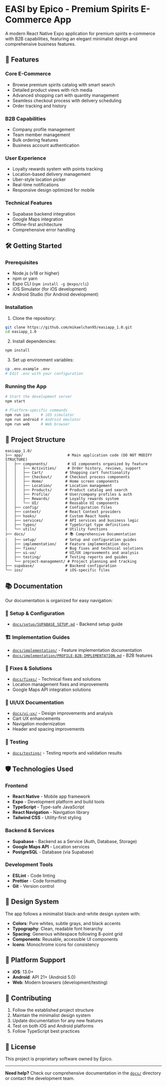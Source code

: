 # EASI by Epico - Premium Spirits E-Commerce App

A modern React Native Expo application for premium spirits e-commerce with B2B capabilities, featuring an elegant minimalist design and comprehensive business features.

## 🚀 Features

### Core E-Commerce
- Browse premium spirits catalog with smart search
- Detailed product views with rich media
- Advanced shopping cart with quantity management
- Seamless checkout process with delivery scheduling
- Order tracking and history

### B2B Capabilities
- Company profile management
- Team member management
- Bulk ordering features
- Business account authentication

### User Experience
- Loyalty rewards system with points tracking
- Location-based delivery management
- Uber-style location picker
- Real-time notifications
- Responsive design optimized for mobile

### Technical Features
- Supabase backend integration
- Google Maps integration
- Offline-first architecture
- Comprehensive error handling

## 🛠 Getting Started

### Prerequisites

- Node.js (v18 or higher)
- npm or yarn
- Expo CLI (`npm install -g @expo/cli`)
- iOS Simulator (for iOS development)
- Android Studio (for Android development)

### Installation

1. Clone the repository:
```bash
git clone https://github.com/mikaelchan95/easiapp_1.0.git
cd easiapp_1.0
```

2. Install dependencies:
```bash
npm install
```

3. Set up environment variables:
```bash
cp .env.example .env
# Edit .env with your configuration
```

### Running the App

```bash
# Start the development server
npm start

# Platform-specific commands
npm run ios     # iOS simulator
npm run android # Android emulator
npm run web     # Web browser
```

## 📁 Project Structure

```
easiapp_1.0/
├── app/                    # Main application code (DO NOT MODIFY STRUCTURE)
│   ├── components/         # UI components organized by feature
│   │   ├── Activities/     # Order history, reviews, support
│   │   ├── Cart/          # Shopping cart functionality
│   │   ├── Checkout/      # Checkout process components
│   │   ├── Home/          # Home screen components
│   │   ├── Location/      # Location management
│   │   ├── Products/      # Product catalog and search
│   │   ├── Profile/       # User/company profiles & auth
│   │   ├── Rewards/       # Loyalty rewards system
│   │   └── UI/            # Reusable UI components
│   ├── config/            # Configuration files
│   ├── context/           # React Context providers
│   ├── hooks/             # Custom React hooks
│   ├── services/          # API services and business logic
│   ├── types/             # TypeScript type definitions
│   └── utils/             # Utility functions
├── docs/                  # 📚 Comprehensive Documentation
│   ├── setup/             # Setup and configuration guides
│   ├── implementation/    # Feature implementation docs
│   ├── fixes/             # Bug fixes and technical solutions
│   ├── ui-ux/             # UI/UX improvements and analysis
│   ├── testing/           # Testing reports and guides
│   └── project-management/ # Project planning and tracking
├── supabase/              # Backend configuration
└── ios/                   # iOS-specific files
```

## 📚 Documentation

Our documentation is organized for easy navigation:

### 🔧 Setup & Configuration
- [`docs/setup/SUPABASE_SETUP.md`](docs/setup/SUPABASE_SETUP.md) - Backend setup guide

### 🏗 Implementation Guides
- [`docs/implementation/`](docs/implementation/) - Feature implementation documentation
- [`docs/implementation/PROFILE-B2B-IMPLEMENTATION.md`](docs/implementation/PROFILE-B2B-IMPLEMENTATION.md) - B2B features

### 🐛 Fixes & Solutions
- [`docs/fixes/`](docs/fixes/) - Technical fixes and solutions
- Location management fixes and improvements
- Google Maps API integration solutions

### 🎨 UI/UX Documentation
- [`docs/ui-ux/`](docs/ui-ux/) - Design improvements and analysis
- Cart UX enhancements
- Navigation modernization
- Header and spacing improvements

### 🧪 Testing
- [`docs/testing/`](docs/testing/) - Testing reports and validation results

## 🛡 Technologies Used

### Frontend
- **React Native** - Mobile app framework
- **Expo** - Development platform and build tools
- **TypeScript** - Type-safe JavaScript
- **React Navigation** - Navigation library
- **Tailwind CSS** - Utility-first styling

### Backend & Services
- **Supabase** - Backend as a Service (Auth, Database, Storage)
- **Google Maps API** - Location services
- **PostgreSQL** - Database (via Supabase)

### Development Tools
- **ESLint** - Code linting
- **Prettier** - Code formatting
- **Git** - Version control

## 🎨 Design System

The app follows a minimalist black-and-white design system with:
- **Colors**: Pure whites, subtle grays, and black accents
- **Typography**: Clean, readable font hierarchy
- **Spacing**: Generous whitespace following 8-point grid
- **Components**: Reusable, accessible UI components
- **Icons**: Monochrome icons for consistency

## 📱 Platform Support

- **iOS**: 13.0+
- **Android**: API 21+ (Android 5.0)
- **Web**: Modern browsers (development/testing)

## 🤝 Contributing

1. Follow the established project structure
2. Maintain the minimalist design system
3. Update documentation for any new features
4. Test on both iOS and Android platforms
5. Follow TypeScript best practices

## 📄 License

This project is proprietary software owned by Epico.

---

**Need help?** Check our comprehensive documentation in the [`docs/`](docs/) directory or contact the development team.
